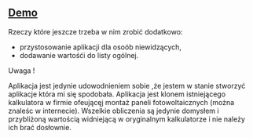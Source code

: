 
## [Demo](https://volrecon.github.io/kalkulator-fotowoltaika/)

Rzeczy które jeszcze trzeba w nim zrobić dodatkowo:
- przystosowanie aplikacji dla osoób niewidzących,
- dodawanie wartośći do listy ogólnej.

Uwaga !

 Aplikacja jest jedynie udowodnieniem sobie ,że jestem w stanie stworzyć aplikacje która mi się spodobała.
 Aplikacja jest klonem istniejącego kalkulatora w firmie ofeującęj montaż paneli fotowoltaicznych (można znaleśc w internecie). 
 Wszelkie obliczenia są jedynie domysłem i przybliżoną wartością widniejącą w oryginalnym kalkulatorze i nie należy ich brać dosłownie. 
